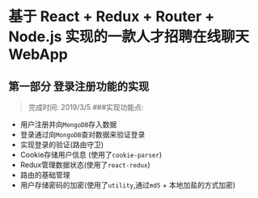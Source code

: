 # 基于 React + Redux + Router + Node.js 实现的一款人才招聘在线聊天WebApp

## 第一部分 登录注册功能的实现
> 完成时间: 2019/3/5
###实现功能点:
- 用户注册并向`MongoDB`存入数据
- 登录通过向`MongoDB`查对数据来验证登录
- 实现登录的验证(路由守卫)
- Cookie存储用户信息 (使用了`cookie-parser`)
- Redux管理数据状态(使用了`react-redux`)
- 路由的基础管理
- 用户存储密码的加密(使用了`utility`,通过`md5` + 本地加盐的方式加密)
